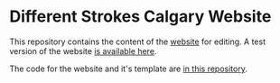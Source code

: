 # Different Strokes Calgary Website

This repository contains the content of the [website][website] for editing.
A test version of the website [is available here][test-site].

The code for the website and it's template are [in this repository][code].

[website]: https://differentstrokescalgary.org
[test-site]: https://test.differentstrokescalgary.org
[code]: https://github.com/Different-Strokes-Calgary/website-code
